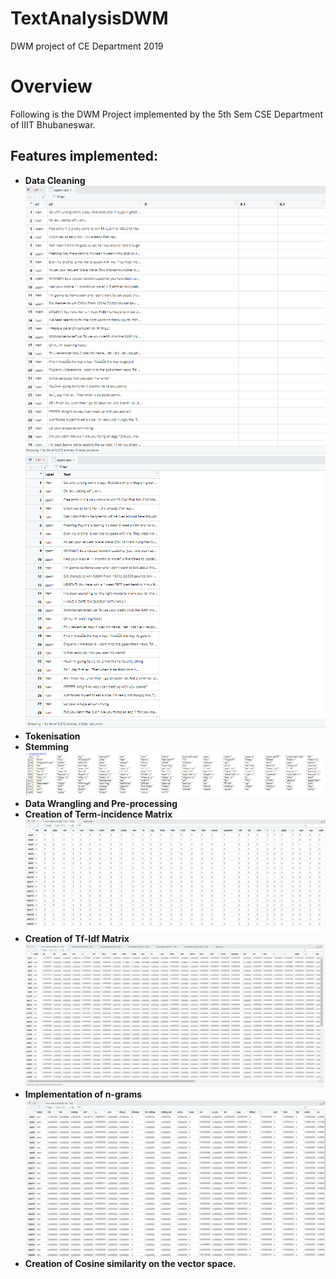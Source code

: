 # TextAnalysisDWM
DWM project of CE Department 2019
# Overview
Following is the DWM Project implemented by the 5th Sem CSE Department of IIIT Bhubaneswar.

## Features implemented:

* **Data Cleaning**\
![alt text](https://github.com/Rhymester/TextAnalysisDWM/blob/master/Images/spam1.PNG)
![alt text](https://github.com/Rhymester/TextAnalysisDWM/blob/master/Images/spam2.PNG)
* **Tokenisation** 
* **Stemming**\
![alt text](https://github.com/Rhymester/TextAnalysisDWM/blob/master/Images/stopWords.PNG)
* **Data Wrangling and Pre-processing** 
* **Creation of Term-incidence Matrix**\
![alt text](https://github.com/Rhymester/TextAnalysisDWM/blob/master/Images/termIncidenceMatrix.PNG)
* **Creation of Tf-Idf Matrix**\
![alt text](https://github.com/Rhymester/TextAnalysisDWM/blob/master/Images/tf-idfMatrix2.PNG)
* **Implementation of n-grams**\
![alt text](https://github.com/Rhymester/TextAnalysisDWM/blob/master/Images/bi_gramMatrix.PNG)
* **Creation of Cosine similarity on the vector space.** 
